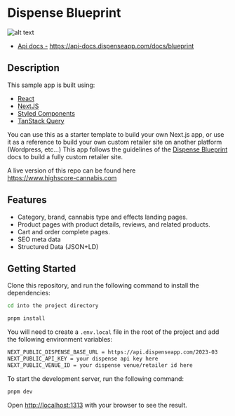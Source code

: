 # Dispense Blueprint

![alt text](https://files.readme.io/3677bcb-blueprint-headless-commerce.png)

- [Api docs -](https://api-docs.dispenseapp.com/docs/blueprint) https://api-docs.dispenseapp.com/docs/blueprint

## Description

This sample app is built using:

- [React](https://react.dev/)
- [NextJS](https://nextjs.org/)
- [Styled Components](https://styled-components.com/)
- [TanStack Query](https://tanstack.com/query/latest)

You can use this as a starter template to build your own Next.js app, or use it as a reference to build your own custom retailer site on another platform (Wordpress, etc...)
This app follows the guidelines of the [Dispense Blueprint](https://api-docs.dispenseapp.com/docs/blueprint) docs to build a fully custom retailer site.

A live version of this repo can be found here <br />
https://www.highscore-cannabis.com

## Features
- Category, brand, cannabis type and effects landing pages.
- Product pages with product details, reviews, and related products.
- Cart and order complete pages.
- SEO meta data
- Structured Data (JSON+LD)

## Getting Started

Clone this repository, and run the following command to install the dependencies:

```bash
cd into the project directory
```

```bash
pnpm install
```

You will need to create a `.env.local` file in the root of the project and add the following environment variables:

```bash
NEXT_PUBLIC_DISPENSE_BASE_URL = https://api.dispenseapp.com/2023-03
NEXT_PUBLIC_API_KEY = your dispense api key here
NEXT_PUBLIC_VENUE_ID = your dispense venue/retailer id here
```

To start the development server, run the following command:

```bash
pnpm dev
```

Open [http://localhost:1313](http://localhost:1313) with your browser to see the result.
